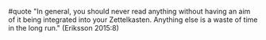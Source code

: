 #quote  "In general, you should never read anything without having an aim of it being integrated into your Zettelkasten. Anything else is a waste of time in the long run." (Eriksson 2015:8)